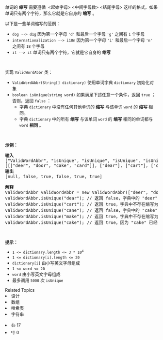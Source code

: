 <p>单词的 <strong>缩写</strong> 需要遵循&nbsp;
 <起始字母>
  <中间字母数>
   <结尾字母>
     这样的格式。如果单词只有两个字符，那么它就是它自身的 
    <strong>缩写</strong> 。
   </结尾字母>
  </中间字母数>
 </起始字母></p>

<p>以下是一些单词缩写的范例：</p>

<ul> 
 <li><code>dog --&gt; d1g</code> 因为第一个字母 <code>'d'</code> 和最后一个字母 <code>'g'</code> 之间有 <code>1</code> 个字母</li> 
 <li><code>internationalization --&gt; i18n</code> 因为第一个字母 <code>'i'</code> 和最后一个字母 <code>'n'</code> 之间有 <code>18</code> 个字母</li> 
 <li><code>it --&gt; it</code> 单词只有两个字符，它就是它自身的 <strong>缩写</strong></li> 
</ul>

<p>&nbsp;</p>

<p>实现 <code>ValidWordAbbr</code> 类：</p>

<ul> 
 <li><code>ValidWordAbbr(String[] dictionary)</code> 使用单词字典 <code>dictionary</code> 初始化对象</li> 
 <li><code>boolean isUnique(string word)</code> 如果满足下述任意一个条件，返回 <code>true</code> ；否则，返回 <code>false</code> ： 
  <ul> 
   <li>字典 <code>dictionary</code> 中没有任何其他单词的 <strong>缩写</strong> 与该单词 <code>word</code> 的 <strong>缩写</strong> 相同。</li> 
   <li>字典 <code>dictionary</code> 中的所有 <strong>缩写</strong> 与该单词 <code>word</code> 的 <strong>缩写</strong> 相同的单词都与 <code>word</code> <strong>相同</strong> 。</li> 
  </ul> </li> 
</ul>

<p>&nbsp;</p>

<p><strong>示例：</strong></p>

<pre>
<strong>输入</strong>
["ValidWordAbbr", "isUnique", "isUnique", "isUnique", "isUnique", "isUnique"]
[[["deer", "door", "cake", "card"]], ["dear"], ["cart"], ["cane"], ["make"], ["cake"]]
<strong>输出
</strong>[null, false, true, false, true, true]

<strong>解释</strong>
ValidWordAbbr validWordAbbr = new ValidWordAbbr(["deer", "door", "cake", "card"]);
validWordAbbr.isUnique("dear"); // 返回 false，字典中的 "deer" 与输入 "dear" 的缩写都是 "d2r"，但这两个单词不相同
validWordAbbr.isUnique("cart"); // 返回 true，字典中不存在缩写为 "c2t" 的单词
validWordAbbr.isUnique("cane"); // 返回 false，字典中的 "cake" 与输入 "cane" 的缩写都是 "c2e"，但这两个单词不相同
validWordAbbr.isUnique("make"); // 返回 true，字典中不存在缩写为 "m2e" 的单词
validWordAbbr.isUnique("cake"); // 返回 true，因为 "cake" 已经存在于字典中，并且字典中没有其他缩写为 "c2e" 的单词
</pre>

<p>&nbsp;</p>

<p><strong>提示：</strong></p>

<ul> 
 <li><code>1 &lt;= dictionary.length &lt;= 3 * 10<sup>4</sup></code></li> 
 <li><code>1 &lt;= dictionary[i].length &lt;= 20</code></li> 
 <li><code>dictionary[i]</code> 由小写英文字母组成</li> 
 <li><code>1 &lt;= word &lt;= 20</code></li> 
 <li><code>word</code> 由小写英文字母组成</li> 
 <li>最多调用 <code>5000</code> 次 <code>isUnique</code></li> 
</ul>

<div><div>Related Topics</div><div><li>设计</li><li>数组</li><li>哈希表</li><li>字符串</li></div></div><br><div><li>👍 17</li><li>👎 0</li></div>